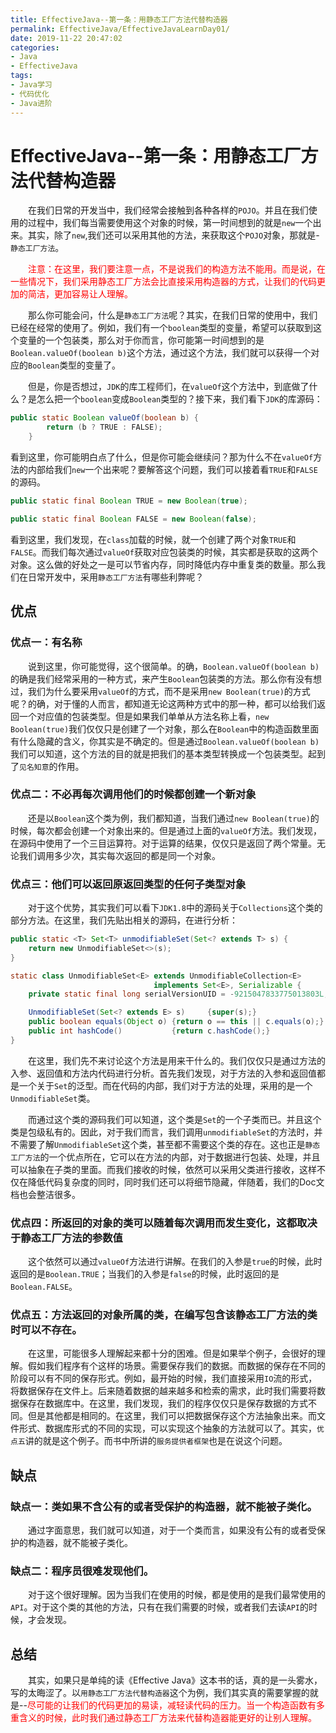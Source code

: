 ```yaml
---
title: EffectiveJava--第一条：用静态工厂方法代替构造器
permalink: EffectiveJava/EffectiveJavaLearnDay01/
date: 2019-11-22 20:47:02
categories:
- Java
- EffectiveJava
tags:
- Java学习
- 代码优化
- Java进阶
---
```


# EffectiveJava--第一条：用静态工厂方法代替构造器

&emsp;&emsp;在我们日常的开发当中，我们经常会接触到各种各样的`POJO`。并且在我们使用的过程中，我们每当需要使用这个对象的时候，第一时间想到的就是`new`一个出来。其实，除了`new`,我们还可以采用其他的方法，来获取这个`POJO`对象，那就是-`静态工厂方法`。

&emsp;&emsp;<span style="color:red;">注意：在这里，我们要注意一点，不是说我们的构造方法不能用。而是说，在一些情况下，我们采用静态工厂方法会比直接采用构造器的方式，让我们的代码更加的简洁，更加容易让人理解。</span>

&emsp;&emsp;那么你可能会问，什么是`静态工厂方法`呢？其实，在我们日常的使用中，我们已经在经常的使用了。例如，我们有一个`boolean`类型的变量，希望可以获取到这个变量的一个包装类，那么对于你而言，你可能第一时间想到的是`Boolean.valueOf(boolean b)`这个方法，通过这个方法，我们就可以获得一个对应的`Boolean`类型的变量了。

&emsp;&emsp;但是，你是否想过，`JDK`的库工程师们，在`valueOf`这个方法中，到底做了什么？是怎么把一个`boolean`变成`Boolean`类型的？接下来，我们看下`JDK`的库源码：

```java
public static Boolean valueOf(boolean b) {
        return (b ? TRUE : FALSE);
    }
```

看到这里，你可能明白点了什么，但是你可能会继续问？那为什么不在`valueOf`方法的内部给我们`new`一个出来呢？要解答这个问题，我们可以接着看`TRUE`和`FALSE`的源码。

```java
public static final Boolean TRUE = new Boolean(true);

public static final Boolean FALSE = new Boolean(false);
```

看到这里，我们发现，在`class`加载的时候，就一个创建了两个对象`TRUE`和`FALSE`。而我们每次通过`valueOf`获取对应包装类的时候，其实都是获取的这两个对象。这么做的好处之一是可以节省内存，同时降低内存中重复类的数量。那么我们在日常开发中，采用`静态工厂方法`有哪些利弊呢？

## 优点

### 优点一：有名称

&emsp;&emsp;说到这里，你可能觉得，这个很简单。的确，`Boolean.valueOf(boolean b)`的确是我们经常采用的一种方式，来产生`Boolean`包装类的方法。那么你有没有想过，我们为什么要采用`valueOf`的方式，而不是采用`new Boolean(true)`的方式呢？的确，对于懂的人而言，都知道无论这两种方式中的那一种，都可以给我们返回一个对应值的包装类型。但是如果我们单单从方法名称上看，`new Boolean(true)`我们仅仅只是创建了一个对象，那么在`Boolean`中的构造函数里面有什么隐藏的含义，你其实是不确定的。但是通过`Boolean.valueOf(boolean b)`我们可以知道，这个方法的目的就是把我们的基本类型转换成一个包装类型。起到了`见名知意`的作用。

### 优点二：不必再每次调用他们的时候都创建一个新对象

&emsp;&emsp;还是以`Boolean`这个类为例，我们都知道，当我们通过`new Boolean(true)`的时候，每次都会创建一个对象出来的。但是通过上面的`valueOf`方法。我们发现，在源码中使用了一个三目运算符。对于运算的结果，仅仅只是返回了两个常量。无论我们调用多少次，其实每次返回的都是同一个对象。

### 优点三：他们可以返回原返回类型的任何子类型对象

&emsp;&emsp;对于这个优势，其实我们可以看下`JDK1.8`中的源码关于`Collections`这个类的部分方法。在这里，我们先贴出相关的源码，在进行分析：

```java
public static <T> Set<T> unmodifiableSet(Set<? extends T> s) {
    return new UnmodifiableSet<>(s);
}

static class UnmodifiableSet<E> extends UnmodifiableCollection<E>
                                implements Set<E>, Serializable {
    private static final long serialVersionUID = -9215047833775013803L;

    UnmodifiableSet(Set<? extends E> s)     {super(s);}
    public boolean equals(Object o) {return o == this || c.equals(o);}
    public int hashCode()           {return c.hashCode();}
}
```

&emsp;&emsp;在这里，我们先不来讨论这个方法是用来干什么的。我们仅仅只是通过方法的入参、返回值和方法内代码进行分析。首先我们发现，对于方法的入参和返回值都是一个关于`Set`的泛型。而在代码的内部，我们对于方法的处理，采用的是一个`UnmodifiableSet`类。

&emsp;&emsp;而通过这个类的源码我们可以知道，这个类是`Set`的一个子类而已。并且这个类是包级私有的。因此，对于我们而言，我们调用`unmodifiableSet`的方法时，并不需要了解`UnmodifiableSet`这个类，甚至都不需要这个类的存在。这也正是`静态工厂方法`的一个优点所在，它可以在方法的内部，对于数据进行包装、处理，并且可以抽象在子类的里面。而我们接收的时候，依然可以采用父类进行接收，这样不仅在降低代码复杂度的同时，同时我们还可以将细节隐藏，伴随着，我们的Doc文档也会整洁很多。

### 优点四：所返回的对象的类可以随着每次调用而发生变化，这都取决于静态工厂方法的参数值

&emsp;&emsp;这个依然可以通过`valueOf`方法进行讲解。在我们的入参是`true`的时候，此时返回的是`Boolean.TRUE`；当我们的入参是`false`的时候，此时返回的是`Boolean.FALSE`。

### 优点五：方法返回的对象所属的类，在编写包含该静态工厂方法的类时可以不存在。

&emsp;&emsp;在这里，可能很多人理解起来都十分的困难。但是如果举个例子，会很好的理解。假如我们程序有个这样的场景。需要保存我们的数据。而数据的保存在不同的阶段可以有不同的保存形式。例如，最开始的时候，我们直接采用`IO`流的形式，将数据保存在文件上。后来随着数据的越来越多和检索的需求，此时我们需要将数据保存在数据库中。在这里，我们发现，我们的程序仅仅只是保存数据的方式不同。但是其他都是相同的。在这里，我们可以把数据保存这个方法抽象出来。而文件形式、数据库形式的不同的实现，可以实现这个抽象的方法就可以了。其实，`优点五`讲的就是这个例子。而书中所讲的`服务提供者框架`也是在说这个问题。

## 缺点

### 缺点一：类如果不含公有的或者受保护的构造器，就不能被子类化。

&emsp;&emsp;通过字面意思，我们就可以知道，对于一个类而言，如果没有公有的或者受保护的构造器，就不能被子类化。

### 缺点二：程序员很难发现他们。

&emsp;&emsp;对于这个很好理解。因为当我们在使用的时候，都是使用的是我们最常使用的`API`。对于这个类的其他的方法，只有在我们需要的时候，或者我们去读`API`的时候，才会发现。

## 总结

&emsp;&emsp;其实，如果只是单纯的读《Effective Java》这本书的话，真的是一头雾水，写的太晦涩了。以`用静态工厂方法代替构造器`这个为例，我们其实真的需要掌握的就是--<span style="color:red;">尽可能的让我们的代码更加的易读，减轻读代码的压力。当一个构造函数有多重含义的时候，此时我们通过静态工厂方法来代替构造器能更好的让别人理解。</span>